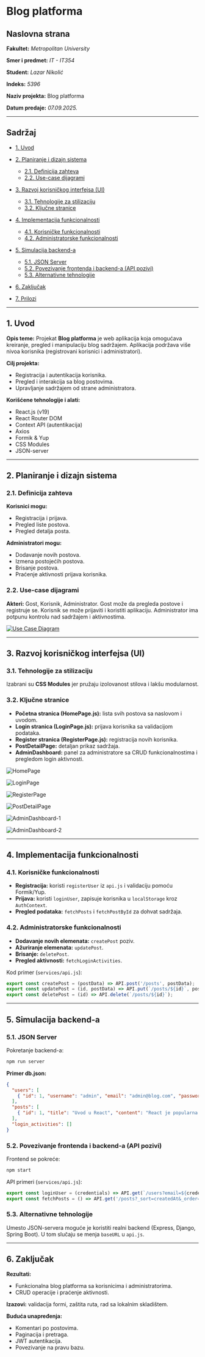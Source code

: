 # Blog platforma

## Naslovna strana

**Fakultet:** *Metropolitan University*

**Smer i predmet:** *IT - IT354*

**Student:** *Lazar Nikolić*

**Indeks:** *5396*

**Naziv projekta:** Blog platforma

**Datum predaje:** *07.09.2025.*

---

## Sadržaj

* [1. Uvod](#1-uvod)
* [2. Planiranje i dizajn sistema](#2-planiranje-i-dizajn-sistema)

  * [2.1. Definicija zahteva](#21-definicija-zahteva)
  * [2.2. Use-case dijagrami](#22-use-case-dijagrami)
* [3. Razvoj korisničkog interfejsa (UI)](#3-razvoj-korisničkog-interfejsa-ui)

  * [3.1. Tehnologije za stilizaciju](#31-tehnologije-za-stilizaciju)
  * [3.2. Ključne stranice](#32-ključne-stranice)
* [4. Implementacija funkcionalnosti](#4-implementacija-funkcionalnosti)

  * [4.1. Korisničke funkcionalnosti](#41-korisničke-funkcionalnosti)
  * [4.2. Administratorske funkcionalnosti](#42-administratorske-funkcionalnosti)
* [5. Simulacija backend-a](#5-simulacija-backend-a)

  * [5.1. JSON Server](#51-json-server)
  * [5.2. Povezivanje frontenda i backend-a (API pozivi)](#52-povezivanje-frontenda-i-backend-a-api-pozivi)
  * [5.3. Alternativne tehnologije](#53-alternativne-tehnologije)
* [6. Zaključak](#6-zaključak)
* [7. Prilozi](#7-prilozi)

---

## 1. Uvod

**Opis teme:** Projekat **Blog platforma** je web aplikacija koja omogućava kreiranje, pregled i manipulaciju blog sadržajem. Aplikacija podržava više nivoa korisnika (registrovani korisnici i administratori).

**Cilj projekta:**

* Registracija i autentikacija korisnika.
* Pregled i interakcija sa blog postovima.
* Upravljanje sadržajem od strane administratora.

**Korišćene tehnologije i alati:**

* React.js (v19)
* React Router DOM
* Context API (autentikacija)
* Axios
* Formik & Yup
* CSS Modules
* JSON-server

---

## 2. Planiranje i dizajn sistema

### 2.1. Definicija zahteva

**Korisnici mogu:**

* Registracija i prijava.
* Pregled liste postova.
* Pregled detalja posta.

**Administratori mogu:**

* Dodavanje novih postova.
* Izmena postojećih postova.
* Brisanje postova.
* Praćenje aktivnosti prijava korisnika.

### 2.2. Use-case dijagrami

**Akteri:** Gost, Korisnik, Administrator.
Gost može da pregleda postove i registruje se. Korisnik se može prijaviti i koristiti aplikaciju. Administrator ima potpunu kontrolu nad sadržajem i aktivnostima.

[![Use Case Diagram](./diagram.png)](./diagram.png)

---

## 3. Razvoj korisničkog interfejsa (UI)

### 3.1. Tehnologije za stilizaciju

Izabrani su **CSS Modules** jer pružaju izolovanost stilova i lakšu modularnost.

### 3.2. Ključne stranice

* **Početna stranica (HomePage.js):** lista svih postova sa naslovom i uvodom.
* **Login stranica (LoginPage.js):** prijava korisnika sa validacijom podataka.
* **Register stranica (RegisterPage.js):** registracija novih korisnika.
* **PostDetailPage:** detaljan prikaz sadržaja.
* **AdminDashboard:** panel za administratore sa CRUD funkcionalnostima i pregledom login aktivnosti.

![HomePage](./HomePage.png)

![LoginPage](./LoginPage.png)

![RegisterPage](./RegisterPage.png)

![PostDetailPage](./PostDetailPage.png)

![AdminDashboard-1](./AdminDashboard-1.png)

![AdminDashboard-2](./AdminDashboard-2.png)


---

## 4. Implementacija funkcionalnosti

### 4.1. Korisničke funkcionalnosti

* **Registracija:** koristi `registerUser` iz `api.js` i validaciju pomoću Formik/Yup.
* **Prijava:** koristi `loginUser`, zapisuje korisnika u `localStorage` kroz `AuthContext`.
* **Pregled podataka:** `fetchPosts` i `fetchPostById` za dohvat sadržaja.

### 4.2. Administratorske funkcionalnosti

* **Dodavanje novih elemenata:** `createPost` poziv.
* **Ažuriranje elemenata:** `updatePost`.
* **Brisanje:** `deletePost`.
* **Pregled aktivnosti:** `fetchLoginActivities`.

Kod primer (`services/api.js`):

```javascript
export const createPost = (postData) => API.post('/posts', postData);
export const updatePost = (id, postData) => API.put(`/posts/${id}`, postData);
export const deletePost = (id) => API.delete(`/posts/${id}`);
```

---

## 5. Simulacija backend-a

### 5.1. JSON Server

Pokretanje backend-a:

```bash
npm run server
```

**Primer db.json:**

```json
{
  "users": [
    { "id": 1, "username": "admin", "email": "admin@blog.com", "password": "adminpassword", "role": "admin" }
  ],
  "posts": [
    { "id": 1, "title": "Uvod u React", "content": "React je popularna biblioteka...", "authorId": 1, "createdAt": "2023-10-27T10:00:00Z" }
  ],
  "login_activities": []
}
```

### 5.2. Povezivanje frontenda i backend-a (API pozivi)

Frontend se pokreće:

```bash
npm start
```

API primeri (`services/api.js`):

```javascript
export const loginUser = (credentials) => API.get(`/users?email=${credentials.email}&password=${credentials.password}`);
export const fetchPosts = () => API.get('/posts?_sort=createdAt&_order=desc');
```

### 5.3. Alternativne tehnologije

Umesto JSON-servera moguće je koristiti realni backend (Express, Django, Spring Boot). U tom slučaju se menja `baseURL` u `api.js`.

---

## 6. Zaključak

**Rezultati:**

* Funkcionalna blog platforma sa korisnicima i administratorima.
* CRUD operacije i praćenje aktivnosti.

**Izazovi:** validacija formi, zaštita ruta, rad sa lokalnim skladištem.

**Buduća unapređenja:**

* Komentari po postovima.
* Paginacija i pretraga.
* JWT autentikacija.
* Povezivanje na pravu bazu.


